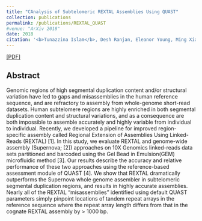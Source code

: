 ```yaml
---
title: "CAnalysis of Subtelomeric REXTAL Assemblies Using QUAST"
collection: publications
permalink: /publications/REXTAL_QUAST
#venue: "ArXiv 2018"
date: 2018
citation: '<b>Tunazzina Islam</b>, Desh Ranjan, Eleanor Young, Ming Xiao, Mohammad Zubair, Harold Riethman. <i>In submission to to IEEE International Conference on Bioinformatics and Biomedicine (IEEE BIBM) 2018.</i>'
---
```

[[PDF]](https://docs.google.com/viewer?a=v&pid=sites&srcid=ZGVmYXVsdGRvbWFpbnx0dW5hemlzbGFtfGd4OjY2ZDUzZmI0NzZlNTI0Mg)


## Abstract
Genomic regions of high segmental duplication content and/or structural variation have led to gaps and misassemblies in the human reference sequence, and are refractory to assembly from whole-genome short-read datasets. Human subtelomere regions are highly enriched in both segmental duplication content and structural variations, and as a consequence are both impossible to assemble accurately and highly variable from individual to individual. Recently, we developed a pipeline for improved region-specific assembly called Regional Extension of Assemblies Using Linked-Reads (REXTAL) [1]. In this study, we evaluate REXTAL and genome-wide assembly (Supernova; [2]) approaches on 10X Genomics linked-reads data sets partitioned and barcoded using the Gel Bead in Emulsion(GEM) microfluidic method [3]. Our results describe the accuracy and relative performance of these two approaches using the reference-based assessment module of QUAST [4]. We show that REXTAL dramatically outperforms the Supernova whole genome assembler in subtelomeric segmental duplication regions, and results in highly accurate assemblies. Nearly all of the REXTAL “misassemblies” identified using default QUAST parameters simply pinpoint locations of tandem repeat arrays in the reference sequence where the repeat array length differs from that in the cognate REXTAL assembly by > 1000 bp.
